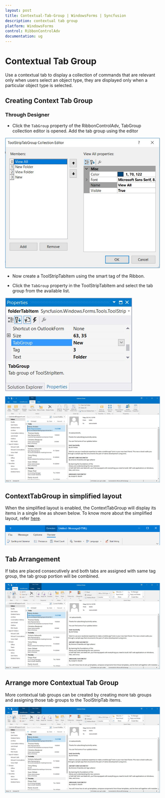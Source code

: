 ```yaml
---
layout: post
title: Contextual-Tab-Group | WindowsForms | Syncfusion
description: contextual tab group
platform: WindowsForms
control: RibbonControlAdv 
documentation: ug
---
```


# Contextual Tab Group

Use a contextual tab to display a collection of commands that are relevant only when users select an object type, they are displayed only when a particular object type is selected.

## Creating Context Tab Group

### Through Designer 

*	Click the `TabGroup` property of the RibbonControlAdv, TabGroup collection editor is opened. Add the tab group using the editor

![](Contextual_Tab_Group_Images/Contextual-Tab-Group_img1.jpg)

*	Now create a ToolStripTabItem using the smart tag of the Ribbon.

*	Click the `TabGroup` property in the ToolStripTabItem and select the tab group from the available list.

![](Contextual_Tab_Group_Images/Contextual-Tab-Group_img2.jpg)

![](Contextual_Tab_Group_Images/Contextual-Tab-Group_img3.jpg)

## ContextTabGroup in simplified layout

When the simplified layout is enabled, the ContextTabGroup will display its items in a single line as shown below. To know more about the simplified layout, refer [here](https://help.syncfusion.com/windowsforms/ribbon/simplifiedlayout).

![ContextTabGroup in simplified layout](Contextual_Tab_Group_Images/ContextTabGroup_SimplifiedLayout.png)

## Tab Arrangement

If tabs are placed consecutively and both tabs are assigned with same tag group, the tab group portion will be combined.

![](Contextual_Tab_Group_Images/Contextual-Tab-Group_img4.jpg)

## Arrange more Contextual Tab Group

More contextual tab groups can be created by creating more tab groups and assigning those tab groups to the ToolStripTab items.

![](Contextual_Tab_Group_Images/Contextual-Tab-Group_img5.jpg)
